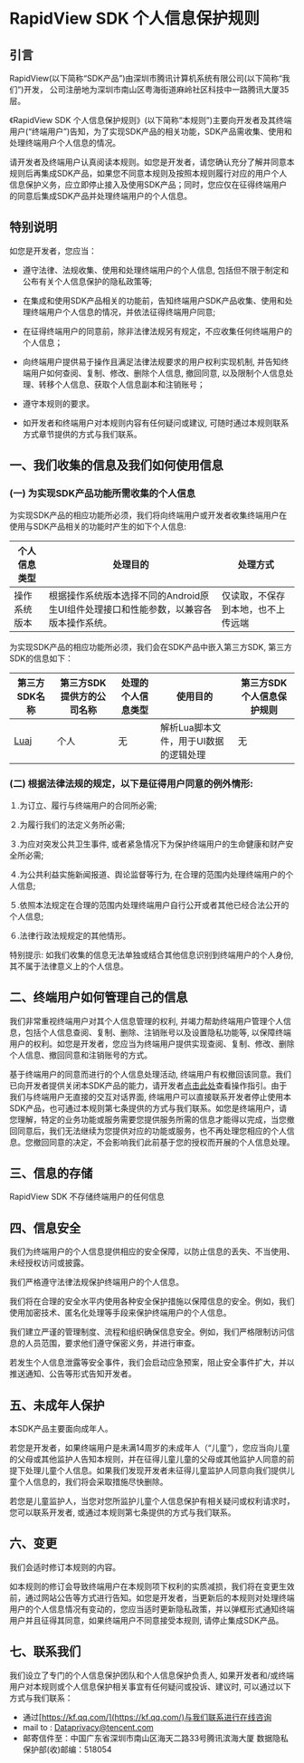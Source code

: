 # RapidView SDK 个人信息保护规则


## 引言
RapidView(以下简称“SDK产品”)由深圳市腾讯计算机系统有限公司(以下简称“我们”)开发， 公司注册地为深圳市南山区粤海街道麻岭社区科技中一路腾讯大厦35层。

《RapidView SDK 个人信息保护规则》(以下简称“本规则”)主要向开发者及其终端用户(“终端用户”)告知，为了实现SDK产品的相关功能，SDK产品需收集、使用和处理终端用户个人信息的情况。

请开发者及终端用户认真阅读本规则。如您是开发者，请您确认充分了解并同意本规则后再集成SDK产品，如果您不同意本规则及按照本规则履行对应的用户个人信息保护义务，应立即停止接入及使用SDK产品；同时，您应仅在征得终端用户的同意后集成SDK产品并处理终端用户的个人信息。

 

## 特别说明
如您是开发者，您应当：
+ 遵守法律、法规收集、使用和处理终端用户的个人信息, 包括但不限于制定和公布有关个人信息保护的隐私政策等;

+ 在集成和使用SDK产品相关的功能前，告知终端用户SDK产品收集、使用和处理终端用户个人信息的情况，并依法征得终端用户同意;

+ 在征得终端用户的同意前，除非法律法规另有规定，不应收集任何终端用户的个人信息；

+ 向终端用户提供易于操作且满足法律法规要求的用户权利实现机制, 并告知终端用户如何查阅、复制、修改、删除个人信息, 撤回同意, 以及限制个人信息处理、转移个人信息、获取个人信息副本和注销账号；

+ 遵守本规则的要求。

+ 如开发者和终端用户对本规则内容有任何疑问或建议, 可随时通过本规则联系方式章节提供的方式与我们联系。

 

## 一、我们收集的信息及我们如何使用信息

### (一) 为实现SDK产品功能所需收集的个人信息
为实现SDK产品的相应功能所必须，我们将向终端用户或开发者收集终端用户在使用与SDK产品相关的功能时产生的如下个人信息:

|  个人信息类型   | 处理目的 | 处理方式 |
|  ----  | ----  | ---- |
| 操作系统版本  | 根据操作系统版本选择不同的Android原生UI组件处理接口和性能参数，以兼容各版本操作系统。 |仅读取，不保存到本地，也不上传远端 |

 
为实现SDK产品的相应功能所必须，我们会在SDK产品中嵌入第三方SDK, 第三方SDK的信息如下：



|  第三方SDK名称   | 第三方SDK提供方的公司名称 | 处理的个人信息类型 | 使用目的 | 第三方SDK个人信息保护规则 |
|  ----  | ----  | ---- | ----  | ---- |
| [Luaj](https://github.com/luaj/luaj)  | 个人 | 无 | 解析Lua脚本文件，用于UI数据的逻辑处理 |  无


 
### (二) 根据法律法规的规定，以下是征得用户同意的例外情形:
１.为订立、履行与终端用户的合同所必需;

２.为履行我们的法定义务所必需;

３.为应对突发公共卫生事件, 或者紧急情况下为保护终端用户的生命健康和财产安全所必需;

４.为公共利益实施新闻报道、舆论监督等行为, 在合理的范围内处理终端用户的个人信息;

５.依照本法规定在合理的范围内处理终端用户自行公开或者其他已经合法公开的个人信息;

６.法律行政法规规定的其他情形。

特别提示: 如我们收集的信息无法单独或结合其他信息识别到终端用户的个人身份, 其不属于法律意义上的个人信息。

 

## 二、终端用户如何管理自己的信息
我们非常重视终端用户对其个人信息管理的权利, 并竭力帮助终端用户管理个人信息，包括个人信息查阅、复制、删除、注销账号以及设置隐私功能等, 以保障终端用户的权利。如您是开发者，您应当为终端用户提供实现查阅、复制、修改、删除个人信息、撤回同意和注销账号的方式。

基于终端用户的同意而进行的个人信息处理活动, 终端用户有权撤回该同意。我们已向开发者提供关闭本SDK产品的能力，请开发者[点击此处](https://github.com/Tencent/RapidView/blob/master/docs/QUICK_START.md)查看操作指引。由于我们与终端用户无直接的交互对话界面, 终端用户可以直接联系开发者停止使用本SDK产品，也可通过本规则第七条提供的方式与我们联系。如您是终端用户，请您理解，特定的业务功能或服务需要您提供服务所需的信息才能得以完成，当您撤回同意后，我们无法继续为您提供对应的功能或服务，也不再处理您相应的个人信息。您撤回同意的决定，不会影响我们此前基于您的授权而开展的个人信息处理。

 

## 三、信息的存储

RapidView SDK 不存储终端用户的任何信息

 

## 四、信息安全
我们为终端用户的个人信息提供相应的安全保障，以防止信息的丢失、不当使用、未经授权访问或披露。

我们严格遵守法律法规保护终端用户的个人信息。

我们将在合理的安全水平内使用各种安全保护措施以保障信息的安全。例如，我们使用加密技术、匿名化处理等手段来保护终端用户的个人信息。

我们建立严谨的管理制度、流程和组织确保信息安全。例如，我们严格限制访问信息的人员范围，要求他们遵守保密义务，并进行审查。

若发生个人信息泄露等安全事件，我们会启动应急预案，阻止安全事件扩大，并以推送通知、公告等形式告知开发者。

 

## 五、未成年人保护
本SDK产品主要面向成年人。

若您是开发者，如果终端用户是未满14周岁的未成年人（“儿童”），您应当向儿童的父母或其他监护人告知本规则，并在征得儿童儿童的父母或其他监护人同意的前提下处理儿童个人信息。如果我们发现开发者未征得儿童监护人同意向我们提供儿童个人信息的，我们将会采取措施尽快删除。

若您是儿童监护人，当您对您所监护儿童个人信息保护有相关疑问或权利请求时，您可以联系开发者, 或通过本规则第七条提供的方式与我们联系。

 

## 六、变更
我们会适时修订本规则的内容。

如本规则的修订会导致终端用户在本规则项下权利的实质减损，我们将在变更生效前，通过网站公告等方式进行告知。如您是开发者，当更新后的本规则对处理终端用户的个人信息情况有变动的，您应当适时更新隐私政策，并以弹框形式通知终端用户并且征得其同意，如果终端用户不同意接受本规则, 请停止集成SDK产品。

 

## 七、联系我们

我们设立了专门的个人信息保护团队和个人信息保护负责人, 如果开发者和/或终端用户对本规则或个人信息保护相关事宜有任何疑问或投诉、建议时, 可以通过以下方式与我们联系：
+ 通过[https://kf.qq.com/](https://kf.qq.com/)与我们联系进行在线咨询
+ mail to : [Dataprivacy@tencent.com](Dataprivacy@tencent.com)
+ 邮寄信件至：中国广东省深圳市南山区海天二路33号腾讯滨海大厦 数据隐私保护部(收)邮编：518054

